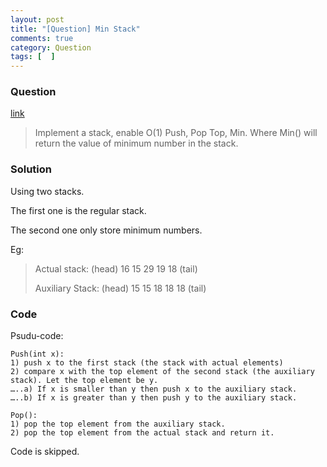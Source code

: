 ```yaml
---
layout: post
title: "[Question] Min Stack"
comments: true
category: Question
tags: [  ]
---
```


### Question 

[link](http://www.geeksforgeeks.org/design-and-implement-special-stack-data-structure/)

> Implement a stack, enable O(1) Push, Pop Top, Min. Where Min() will return the value of minimum number in the stack. 

### Solution

Using two stacks. 

The first one is the regular stack. 

The second one only store minimum numbers. 

Eg: 

> Actual stack: (head) 16 15 29 19 18 (tail)
>
> Auxiliary Stack: (head) 15 15 18 18 18 (tail)

### Code

Psudu-code:

    Push(int x):
    1) push x to the first stack (the stack with actual elements)
    2) compare x with the top element of the second stack (the auxiliary stack). Let the top element be y.
    …..a) If x is smaller than y then push x to the auxiliary stack.
    …..b) If x is greater than y then push y to the auxiliary stack.

    Pop():
    1) pop the top element from the auxiliary stack.
    2) pop the top element from the actual stack and return it.

Code is skipped. 
